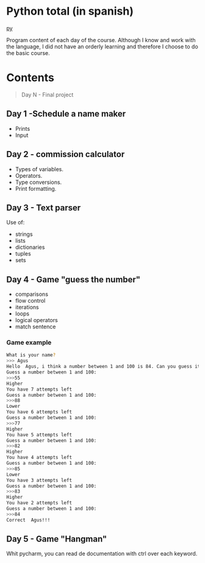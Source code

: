 # Python total (in spanish)

[py](https://www.python.org/static/community_logos/python-logo-master-v3-TM-flattened.png)

Program content of each day of the course. 
Although I know and work with the language, I did not have an orderly learning and therefore I choose to do the basic course.

# Contents 
> Day N - Final project

## Day 1 -Schedule a name maker
- Prints 
- Input

## Day 2 - commission calculator
- Types of variables. 
- Operators. 
- Type conversions. 
- Print formatting.

## Day 3 - Text parser
Use of:
- strings
- lists
- dictionaries
- tuples
- sets

## Day 4 - Game "guess the number"
- comparisons
- flow control
- iterations
- loops
- logical operators
- match sentence

### Game example
```bash
What is your name?
>>> Agus
Hello  Agus, i think a number between 1 and 100 is 84. Can you guess it?
Guess a number between 1 and 100:
>>>55
Higher
You have 7 attempts left
Guess a number between 1 and 100:
>>>88
Lower
You have 6 attempts left
Guess a number between 1 and 100:
>>>77
Higher
You have 5 attempts left
Guess a number between 1 and 100:
>>>82
Higher
You have 4 attempts left
Guess a number between 1 and 100:
>>>85
Lower
You have 3 attempts left
Guess a number between 1 and 100:
>>>83
Higher
You have 2 attempts left
Guess a number between 1 and 100:
>>>84
Correct  Agus!!!
```

## Day 5 - Game "Hangman"
Whit pycharm, you can read de documentation with ctrl over each keyword.